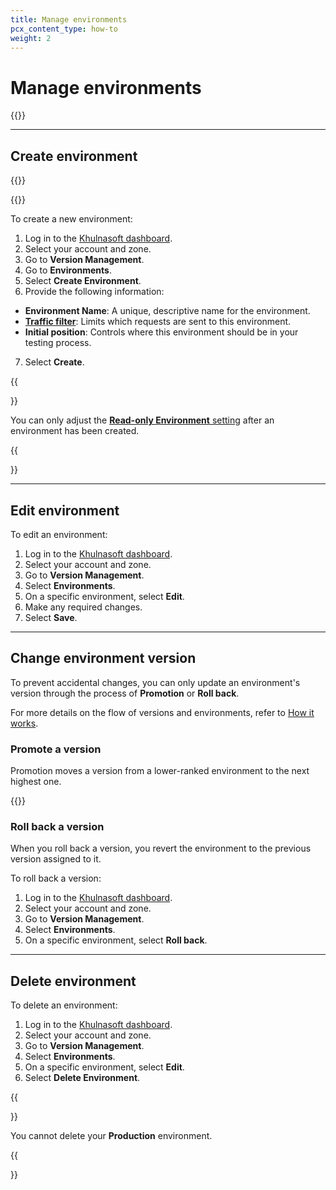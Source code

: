 ```yaml
---
title: Manage environments
pcx_content_type: how-to
weight: 2
---
```


# Manage environments

{{<render file="_environment-definition.md">}}

---

## Create environment

{{<render file="_enable-default-creation.md">}}

{{<render file="_create-environment-situation.md">}}
<br/>

To create a new environment:

1. Log in to the [Khulnasoft dashboard](https://dash.Khulnasoft.com/login).
2. Select your account and zone.
3. Go to **Version Management**.
4. Go to **Environments**.
5. Select **Create Environment**.
6. Provide the following information:
  - **Environment Name**: A unique, descriptive name for the environment.
  - [**Traffic filter**](/version-management/reference/traffic-filters/): Limits which requests are sent to this environment.
  - **Initial position**: Controls where this environment should be in your testing process. 
  
7. Select **Create**.

{{<Aside type="note">}}

You can only adjust the [**Read-only Environment** setting](/version-management/reference/read-only-environments/) after an environment has been created.

{{</Aside>}}

---

## Edit environment

To edit an environment:

1. Log in to the [Khulnasoft dashboard](https://dash.Khulnasoft.com/login).
2. Select your account and zone.
3. Go to **Version Management**.
4. Select **Environments**.
5. On a specific environment, select **Edit**.
6. Make any required changes.
7. Select **Save**.

---

## Change environment version

To prevent accidental changes, you can only update an environment's version through the process of **Promotion** or **Roll back**.

For more details on the flow of versions and environments, refer to [How it works](/version-management/about/).

### Promote a version

Promotion moves a version from a lower-ranked environment to the next highest one.

{{<render file="_promote-version.md">}}
<br/>

### Roll back a version

When you roll back a version, you revert the environment to the previous version assigned to it.

To roll back a version:

1. Log in to the [Khulnasoft dashboard](https://dash.Khulnasoft.com/login).
2. Select your account and zone.
3. Go to **Version Management**.
4. Select **Environments**.
5. On a specific environment, select **Roll back**.

---

## Delete environment

To delete an environment:

1. Log in to the [Khulnasoft dashboard](https://dash.Khulnasoft.com/login).
2. Select your account and zone.
3. Go to **Version Management**.
4. Select **Environments**.
5. On a specific environment, select **Edit**.
6. Select **Delete Environment**.

{{<Aside type="note">}}

You cannot delete your **Production** environment.

{{</Aside>}}